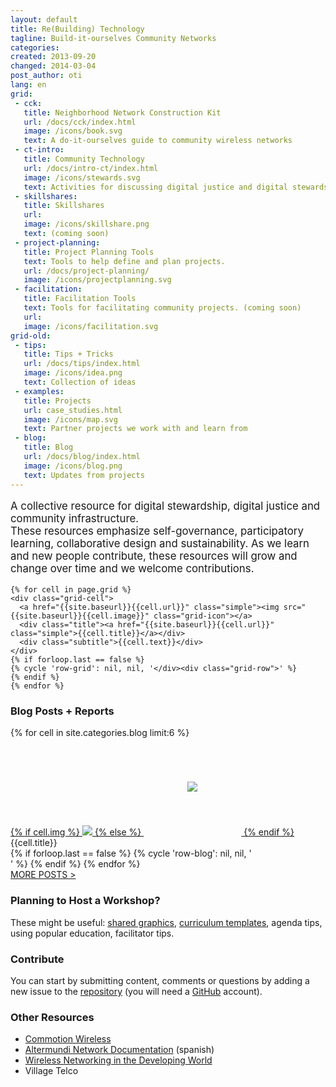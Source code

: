 ```yaml
---
layout: default
title: Re(Building) Technology
tagline: Build-it-ourselves Community Networks
categories: 
created: 2013-09-20
changed: 2014-03-04
post_author: oti
lang: en
grid:
 - cck:
   title: Neighborhood Network Construction Kit
   url: /docs/cck/index.html
   image: /icons/book.svg
   text: A do-it-ourselves guide to community wireless networks
 - ct-intro:
   title: Community Technology
   url: /docs/intro-ct/index.html
   image: /icons/stewards.svg
   text: Activities for discussing digital justice and digital stewardship
 - skillshares:
   title: Skillshares
   url:
   image: /icons/skillshare.png
   text: (coming soon)
 - project-planning:
   title: Project Planning Tools
   text: Tools to help define and plan projects.
   url: /docs/project-planning/
   image: /icons/projectplanning.svg
 - facilitation:
   title: Facilitation Tools
   text: Tools for facilitating community projects. (coming soon)
   url:
   image: /icons/facilitation.svg
grid-old:
 - tips:
   title: Tips + Tricks
   url: /docs/tips/index.html
   image: /icons/idea.png
   text: Collection of ideas
 - examples:
   title: Projects
   url: case_studies.html
   image: /icons/map.svg
   text: Partner projects we work with and learn from
 - blog:
   title: Blog
   url: /docs/blog/index.html
   image: /icons/blog.png 
   text: Updates from projects
---
```

 

<p class="section" style="font-size:1.2em;">A collective resource for <span class="small-caps">
digital stewardship</span>, <span class="small-caps">digital justice</span> and <span class="small-caps">community infrastructure</span>. <br />These resources emphasize self-governance, participatory learning, collaborative design and sustainability. As we learn and new people contribute, these resources will grow and change over time and we welcome contributions. </p>


<div class="grid home-width">
  <div class="grid-row">
    
    {% for cell in page.grid %}
    <div class="grid-cell">
      <a href="{{site.baseurl}}{{cell.url}}" class="simple"><img src="{{site.baseurl}}{{cell.image}}" class="grid-icon"></a>
      <div class="title"><a href="{{site.baseurl}}{{cell.url}}" class="simple">{{cell.title}}</a></div>
      <div class="subtitle">{{cell.text}}</div>
    </div>
    {% if forloop.last == false %}
    {% cycle 'row-grid': nil, nil, '</div><div class="grid-row">' %} 
    {% endif %}
    {% endfor %}
    
  </div>
</div>


<h3>Blog Posts + Reports</h3>
<div class="grid home-width">
  <div class="grid-row">
    {% for cell in site.categories.blog limit:6 %}
    <div class="grid-cell grid-gallery">
      <div class="figure">
	<a href="{{site.baseurl}}{{cell.url}}">
	  {% if cell.img %}
	  <img src="{{site.baseurl}}{{cell.img}}" />
	  {% else %}
	  <img src="{{site.baseurl}}/icons/map.svg" style="padding:70px;"/>
	  {% endif %}
	</a><div class="caption">{{cell.title}}</div>
      </div>
    </div>
    {% if forloop.last == false %}
    {% cycle 'row-blog': nil, nil, '</div><div class="grid-row">' %} 
    {% endif %}
    {% endfor %}
  </div>
  <div class="grid-row">
    <div class="grid-cell"><a href="{{site.baseurl}}/docs/blog/">MORE POSTS > </a></div>
  </div>
</div>


<div id="planning" class="section">
  <h3>Planning to Host a Workshop?</h3>
  
  <p>These might be useful: <a href="list-assets.html">shared graphics</a>, <a href="https://docs.google.com/document/d/1iReF0YMmCvOLxC3OrnRtQqtZ8_BMF2oUnGG86lTXHgE/edit?usp=sharing">curriculum templates</a>, agenda tips, using popular education, facilitator tips.</p>
</div>

<div id="contribute" class="section">
  <h3>Contribute</h3>
  <p>You can start by submitting content, comments or questions by adding a new issue to the <a href="http://github.com/communitytechnology/ct-platform/issues/new">repository</a> (you will need a <a href="https://github.com">GitHub</a> account). </p>
</div>

<div id="other-resources" class="section">
  <h3>Other Resources</h3>
  
  <ul>
    <li><a href="https://commotionwireless.net/">Commotion Wireless</a></li>
    <li><a href="http://docs.altermundi.net/">Altermundi Network Documentation</a> (spanish)</li>
    <li><a href="http://wndw.net">Wireless Networking in the Developing World</a></li>
    <li>Village Telco</li>
  </ul>
</div>

   
